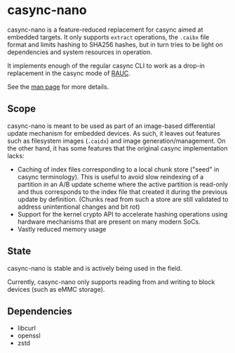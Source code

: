 # casync-nano

casync-nano is a feature-reduced replacement for casync aimed at
embedded targets. It only supports `extract` operations, the `.caibx`
file format and limits hashing to SHA256 hashes, but in turn tries to be
light on dependencies and system resources in operation.

It implements enough of the regular casync CLI to work as a drop-in
replacement in the casync mode of [RAUC](https://rauc.io/).

See the [man page](doc/csn.1.scd) for more details.

## Scope

casync-nano is meant to be used as part of an image-based differential
update mechanism for embedded devices. As such, it leaves out features
such as filesystem images (`.caidx`) and image generation/management. On
the other hand, it has some features that the original casync
implementation lacks:

  * Caching of index files corresponding to a local chunk store ("seed"
    in casync terminology). This is useful to avoid slow reindexing of
    a partition in an A/B update scheme where the active partition is
    read-only and thus corresponds to the index file that created it
    during the previous update by definition. (Chunks read from such a
    store are still validated to address unintentional changes and
    bit rot)
  * Support for the kernel crypto API to accelerate hashing operations
    using hardware mechanisms that are present on many modern SoCs.
  * Vastly reduced memory usage

## State

casync-nano is stable and is actively being used in the field.

Currently, casync-nano only supports reading from and writing to block devices
(such as eMMC storage).

## Dependencies
  * libcurl
  * openssl
  * zstd
